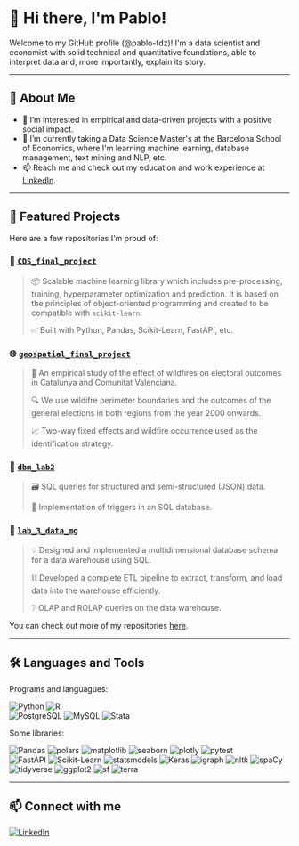# 👋 Hi there, I'm Pablo!

Welcome to my GitHub profile (@pablo-fdz)! I'm a data scientist and economist with solid technical and quantitative foundations, able to interpret data and, more importantly, explain its story.

---

## 🚀 About Me

- 👀 I’m interested in empirical and data-driven projects with a positive social impact.
- 🌱 I’m currently taking a Data Science Master's at the Barcelona School of Economics, where I'm learning machine learning, database management, text mining and NLP, etc.
- 📫 Reach me and check out my education and work experience at [LinkedIn](https://www.linkedin.com/in/fernandez-alburquerque).

---

## 🌟 Featured Projects

Here are a few repositories I'm proud of:

### 🔧 [`CDS_final_project`](https://github.com/pablo-fdz/CDS_final_project)
> 📦 Scalable machine learning library which includes pre-processing, training, hyperparameter optimization and prediction. It is based on the principles of object-oriented programming and created to be compatible with `scikit-learn`.
> 
> ✅ Built with Python, Pandas, Scikit-Learn, FastAPI, etc. 

### 🌐 [`geospatial_final_project`](https://github.com/pablo-fdz/geospatial_final_project)
> 🧪 An empirical study of the effect of wildfires on electoral outcomes in Catalunya and Comunitat Valenciana.
> 
> 🔍 We use wildifre perimeter boundaries and the outcomes of the general elections in both regions from the year 2000 onwards.
> 
> 📈 Two-way fixed effects and wildfire occurrence used as the identification strategy.  

### 💽 [`dbm_lab2`](https://github.com/pablo-fdz/dbm_lab2)
> 🗃️ SQL queries for structured and semi-structured (JSON) data.
>
> 🚀 Implementation of triggers in an SQL database.  

### 🚛 [`lab_3_data_mg`](https://github.com/pablo-fdz/lab_3_data_mg)
> 💡 Designed and implemented a multidimensional database schema for a data warehouse using SQL.
>
> ⛓️ Developed a complete ETL pipeline to extract, transform, and load data into the warehouse efficiently.
>
> ❔ OLAP and ROLAP queries on the data warehouse.


You can check out more of my repositories [here](https://github.com/pablo-fdz?tab=repositories).

---

## 🛠️ Languages and Tools

Programs and languagues:

![Python](https://img.shields.io/badge/Python-3670A0?style=for-the-badge&logo=python&logoColor=ffdd54)
![R](https://img.shields.io/badge/R-276DC3?style=for-the-badge&logo=r&logoColor=white)	
![PostgreSQL](https://img.shields.io/badge/PostgreSQL-316192?style=for-the-badge&logo=postgresql&logoColor=white)
![MySQL](https://img.shields.io/badge/MySQL-4479A1?style=for-the-badge&logo=mysql&logoColor=white)
![Stata](https://img.shields.io/badge/Stata-1A4F9C?style=for-the-badge&logo=stata&logoColor=white)

Some libraries:

![Pandas](https://img.shields.io/badge/Pandas-150458?style=for-the-badge&logo=pandas)
![polars](https://img.shields.io/badge/polars-FFDD00?style=for-the-badge&logo=python&logoColor=black)
![matplotlib](https://img.shields.io/badge/matplotlib-3776AB?style=for-the-badge&logo=python&logoColor=white)
![seaborn](https://img.shields.io/badge/seaborn-4C8CBF?style=for-the-badge&logo=python&logoColor=white)
![plotly](https://img.shields.io/badge/plotly-3F4F75?style=for-the-badge&logo=plotly&logoColor=white)
![pytest](https://img.shields.io/badge/pytest-0A9EDC?style=for-the-badge&logo=pytest&logoColor=white)	
![FastAPI](https://img.shields.io/badge/FastAPI-005571?style=for-the-badge&logo=fastapi)
![Scikit-Learn](https://img.shields.io/badge/Scikit--Learn-F7931E?style=for-the-badge&logo=scikit-learn&logoColor=white)
![statsmodels](https://img.shields.io/badge/statsmodels-003366?style=for-the-badge&logo=python&logoColor=white)	
![Keras](https://img.shields.io/badge/Keras-D00000?style=for-the-badge&logo=keras&logoColor=white)
![igraph](https://img.shields.io/badge/igraph-E84A27?style=for-the-badge&logo=python&logoColor=white)
![nltk](https://img.shields.io/badge/nltk-FFB300?style=for-the-badge&logo=python&logoColor=black)
![spaCy](https://img.shields.io/badge/spaCy-09A3D5?style=for-the-badge&logo=spacy&logoColor=white)
![tidyverse](https://img.shields.io/badge/tidyverse-1D91C0?style=for-the-badge&logo=r&logoColor=white)
![ggplot2](https://img.shields.io/badge/ggplot2-2C3E50?style=for-the-badge&logo=r&logoColor=white)
![sf](https://img.shields.io/badge/sf-2E8B57?style=for-the-badge&logo=r&logoColor=white)
![terra](https://img.shields.io/badge/terra-228B22?style=for-the-badge&logo=r&logoColor=white)

<!-- ---

## 📊 GitHub Stats

![Your GitHub stats](https://github-readme-stats.vercel.app/api?username=yourusername&show_icons=true&theme=default)
![Top Langs](https://github-readme-stats.vercel.app/api/top-langs/?username=yourusername&layout=compact&theme=default) -->

---

## 📫 Connect with me

[![LinkedIn](https://img.shields.io/badge/-LinkedIn-blue?style=flat-square&logo=linkedin)](https://www.linkedin.com/in/fernandez-alburquerque)

<!---
pablo-fdz/pablo-fdz is a ✨ special ✨ repository because its `README.md` (this file) appears on your GitHub profile.
You can click the Preview link to take a look at your changes.
--->
